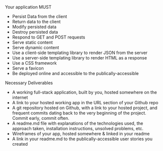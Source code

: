 Your application MUST

- Persist Data from the client
- Return data to the client
- Modify persisted data
- Destroy persisted data
- Respond to GET and POST requests
- Serve static content
- Serve dynamic content
- Use a client-side templating library to render JSON from the server
- Use a server-side templating library to render HTML as a response
- Use a CSS framework
- Serve a favicon
- Be deployed online and accessible to the publically-accessible


Necessary Deliverables

- A working full-stack application, built by you, hosted somewhere on the internet
- A link to your hosted working app in the URL section of your Github repo
- A git repository hosted on Github, with a link to your hosted project, and frequent commits dating back to the very beginning of the project. Commit early, commit often.
- A readme.md file with explanations of the technologies used, the approach taken, installation instructions, unsolved problems, etc.
- Wireframes of your app, hosted somewhere & linked in your readme
- A link in your readme.md to the publically-accessible user stories you created
